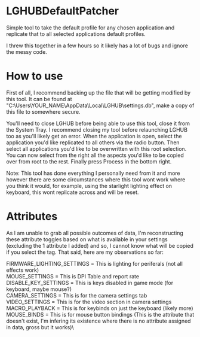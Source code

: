 # LGHUBDefaultPatcher
Simple tool to take the default profile for any chosen application and replicate that to all selected applications default profiles.

I threw this together in a few hours so it likely has a lot of bugs and ignore the messy code.

# How to use
First of all, I recommend backing up the file that will be getting modified by this tool. It can be found at "C:\Users\YOUR_NAME\AppData\Local\LGHUB\settings.db", make a copy of this file to somewhere secure.

You'll need to close LGHUB before being able to use this tool, close it from the System Tray. I recommend closing my tool before relaunching LGHUB too as you'll likely get an error. When the application is open, select the application you'd like replicated to all others via the radio button. Then select all applications you'd like to be overwritten with this root selection. You can now select from the right all the aspects you'd like to be copied over from root to the rest. Finally press Process in the bottom right.

Note: This tool has done everything I personally need from it and more however there are some circumstances where this tool wont work where you think it would, for example, using the starlight lighting effect on keyboard, this wont replicate across and will be reset.

# Attributes
As I am unable to grab all possible outcomes of data, I'm reconstructing these attribute toggles based on what is available in your settings (excluding the 1 attribute I added) and so, I cannot know what will be copied if you select the tag. That said, here are my observations so far:

FIRMWARE_LIGHTING_SETTINGS = This is lighting for periferals (not all effects work)\
MOUSE_SETTINGS = This is DPI Table and report rate\
DISABLE_KEY_SETTINGS = This is keys disabled in game mode (for keyboard, maybe mouse?)\
CAMERA_SETTINGS = This is for the camera settings tab\
VIDEO_SETTINGS = This is for the video section in camera settings\
MACRO_PLAYBACK = This is for keybinds on just the keyboard (likely more)\
MOUSE_BINDS = This is for mouse button bindings (This is the attribute that doesn't exist, I'm infering its existence where there is no attribute assigned in data, gross but it works)\
